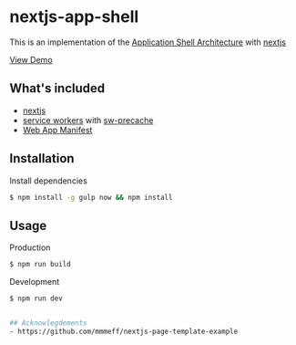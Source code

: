 nextjs-app-shell
===

This is an implementation of the [Application Shell
Architecture](https://github.com/GoogleChrome/application-shell) with
[nextjs](https://github.com/zeit/next.js)

[View Demo](#)

## What's included
- [nextjs](https://github.com/zeit/next.js)
- [service
  workers](http://www.html5rocks.com/en/tutorials/service-worker/introduction/)
  with [sw-precache](https://github.com/GoogleChrome/sw-precache)
- [Web App Manifest](https://developer.mozilla.org/en-US/docs/Web/Manifest)

## Installation
Install dependencies
```bash
$ npm install -g gulp now && npm install 
```

## Usage
Production 
```bash
$ npm run build
```

Development
```bash
$ npm run dev
```

```bash

## Acknowlegdements
- https://github.com/mmmeff/nextjs-page-template-example
